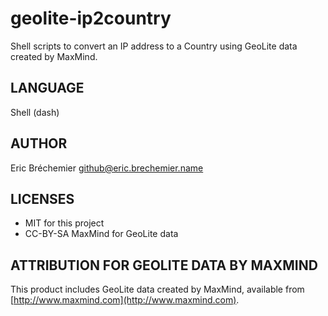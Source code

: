 geolite-ip2country
==================

Shell scripts to convert an IP address to a Country
using GeoLite data created by MaxMind.

## LANGUAGE ##

Shell (dash)

## AUTHOR ##

Eric Bréchemier <github@eric.brechemier.name>

## LICENSES ##

* MIT for this project
* CC-BY-SA MaxMind for GeoLite data

## ATTRIBUTION FOR GEOLITE DATA BY MAXMIND ##

This product includes GeoLite data created by MaxMind,
available from [http://www.maxmind.com](http://www.maxmind.com).
